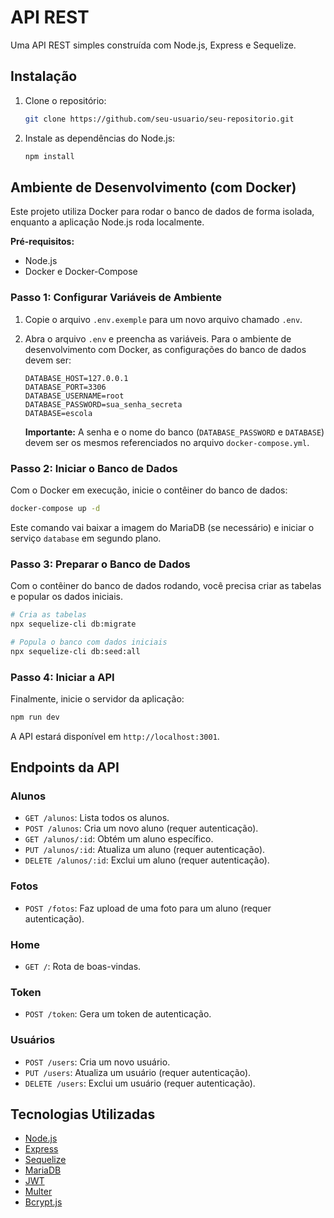 # API REST

Uma API REST simples construída com Node.js, Express e Sequelize.

## Instalação

1. Clone o repositório:
   ```bash
   git clone https://github.com/seu-usuario/seu-repositorio.git
   ```
2. Instale as dependências do Node.js:
   ```bash
   npm install
   ```

## Ambiente de Desenvolvimento (com Docker)

Este projeto utiliza Docker para rodar o banco de dados de forma isolada, enquanto a aplicação Node.js roda localmente.

**Pré-requisitos:**
- Node.js
- Docker e Docker-Compose

### Passo 1: Configurar Variáveis de Ambiente

1. Copie o arquivo `.env.exemple` para um novo arquivo chamado `.env`.

2. Abra o arquivo `.env` e preencha as variáveis. Para o ambiente de desenvolvimento com Docker, as configurações do banco de dados devem ser:
   ```
   DATABASE_HOST=127.0.0.1
   DATABASE_PORT=3306
   DATABASE_USERNAME=root
   DATABASE_PASSWORD=sua_senha_secreta
   DATABASE=escola
   ```
   **Importante:** A senha e o nome do banco (`DATABASE_PASSWORD` e `DATABASE`) devem ser os mesmos referenciados no arquivo `docker-compose.yml`.

### Passo 2: Iniciar o Banco de Dados

Com o Docker em execução, inicie o contêiner do banco de dados:
```bash
docker-compose up -d
```
Este comando vai baixar a imagem do MariaDB (se necessário) e iniciar o serviço `database` em segundo plano.

### Passo 3: Preparar o Banco de Dados

Com o contêiner do banco de dados rodando, você precisa criar as tabelas e popular os dados iniciais.
```bash
# Cria as tabelas
npx sequelize-cli db:migrate

# Popula o banco com dados iniciais
npx sequelize-cli db:seed:all
```

### Passo 4: Iniciar a API

Finalmente, inicie o servidor da aplicação:
```bash
npm run dev
```
A API estará disponível em `http://localhost:3001`.

## Endpoints da API

### Alunos

- `GET /alunos`: Lista todos os alunos.
- `POST /alunos`: Cria um novo aluno (requer autenticação).
- `GET /alunos/:id`: Obtém um aluno específico.
- `PUT /alunos/:id`: Atualiza um aluno (requer autenticação).
- `DELETE /alunos/:id`: Exclui um aluno (requer autenticação).

### Fotos

- `POST /fotos`: Faz upload de uma foto para um aluno (requer autenticação).

### Home

- `GET /`: Rota de boas-vindas.

### Token

- `POST /token`: Gera um token de autenticação.

### Usuários

- `POST /users`: Cria um novo usuário.
- `PUT /users`: Atualiza um usuário (requer autenticação).
- `DELETE /users`: Exclui um usuário (requer autenticação).

## Tecnologias Utilizadas

- [Node.js](https://nodejs.org/)
- [Express](https://expressjs.com/)
- [Sequelize](https://sequelize.org/)
- [MariaDB](https://mariadb.org/)
- [JWT](https://jwt.io/)
- [Multer](https://github.com/expressjs/multer)
- [Bcrypt.js](https://github.com/kelektiv/bcrypt.js)